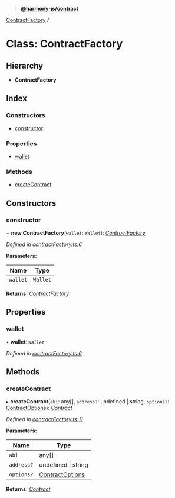 > **[@harmony-js/contract](../README.md)**

[ContractFactory](contractfactory.md) /

# Class: ContractFactory

## Hierarchy

* **ContractFactory**

## Index

### Constructors

* [constructor](contractfactory.md#constructor)

### Properties

* [wallet](contractfactory.md#wallet)

### Methods

* [createContract](contractfactory.md#createcontract)

## Constructors

###  constructor

\+ **new ContractFactory**(`wallet`: `Wallet`): *[ContractFactory](contractfactory.md)*

*Defined in [contractFactory.ts:6](https://github.com/FireStack-Lab/Harmony-sdk-core/blob/edb8e7a/packages/harmony-contract/src/contractFactory.ts#L6)*

**Parameters:**

Name | Type |
------ | ------ |
`wallet` | `Wallet` |

**Returns:** *[ContractFactory](contractfactory.md)*

## Properties

###  wallet

• **wallet**: *`Wallet`*

*Defined in [contractFactory.ts:6](https://github.com/FireStack-Lab/Harmony-sdk-core/blob/edb8e7a/packages/harmony-contract/src/contractFactory.ts#L6)*

## Methods

###  createContract

▸ **createContract**(`abi`: any[], `address?`: undefined | string, `options?`: [ContractOptions](../interfaces/contractoptions.md)): *[Contract](contract.md)*

*Defined in [contractFactory.ts:11](https://github.com/FireStack-Lab/Harmony-sdk-core/blob/edb8e7a/packages/harmony-contract/src/contractFactory.ts#L11)*

**Parameters:**

Name | Type |
------ | ------ |
`abi` | any[] |
`address?` | undefined \| string |
`options?` | [ContractOptions](../interfaces/contractoptions.md) |

**Returns:** *[Contract](contract.md)*